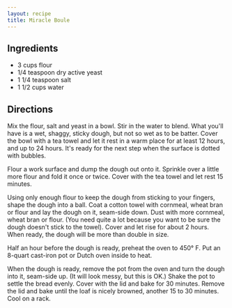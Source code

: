 ```yaml
---
layout: recipe
title: Miracle Boule
---
```


## Ingredients

* 3 cups flour
* 1/4 teaspoon dry active yeast
* 1 1/4 teaspoon salt
* 1 1/2 cups water

## Directions

Mix the flour, salt and yeast in a bowl. Stir in the water to blend.
What you\'ll have is a wet, shaggy, sticky dough, but not so wet as to
be batter. Cover the bowl with a tea towel and let it rest in a warm
place for at least 12 hours, and up to 24 hours. It\'s ready for the
next step when the surface is dotted with bubbles.

Flour a work surface and dump the dough out onto it. Sprinkle over a
little more flour and fold it once or twice. Cover with the tea towel
and let rest 15 minutes.

Using only enough flour to keep the dough from sticking to your fingers,
shape the dough into a ball. Coat a cotton towel with cornmeal, wheat
bran or flour and lay the dough on it, seam-side down. Dust with more
cornmeal, wheat bran or flour. (You need quite a lot because you want to
be sure the dough doesn\'t stick to the towel). Cover and let rise for
about 2 hours. When ready, the dough will be more than double in size.

Half an hour before the dough is ready, preheat the oven to 450° F. Put
an 8-quart cast-iron pot or Dutch oven inside to heat.

When the dough is ready, remove the pot from the oven and turn the dough
into it, seam-side up. (It will look messy, but this is OK.) Shake the
pot to settle the bread evenly. Cover with the lid and bake for 30
minutes. Remove the lid and bake until the loaf is nicely browned,
another 15 to 30 minutes. Cool on a rack.
